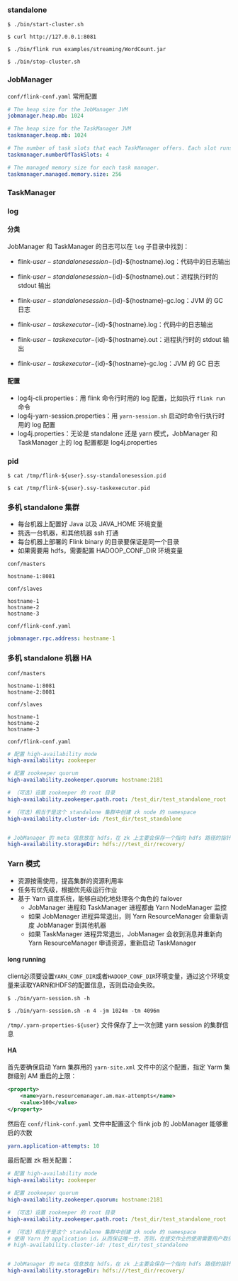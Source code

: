 ### standalone

    $ ./bin/start-cluster.sh

    $ curl http://127.0.0.1:8081

    $ ./bin/flink run examples/streaming/WordCount.jar

    $ ./bin/stop-cluster.sh

### JobManager

`conf/flink-conf.yaml` 常用配置

``` yaml
# The heap size for the JobManager JVM
jobmanager.heap.mb: 1024

# The heap size for the TaskManager JVM
taskmanager.heap.mb: 1024

# The number of task slots that each TaskManager offers. Each slot runs one parallel pipeline.
taskmanager.numberOfTaskSlots: 4

# The managed memory size for each task manager.
taskmanager.managed.memory.size: 256
```

### TaskManager

### log

#### 分类

JobManager 和 TaskManager 的日志可以在 `log` 子目录中找到：

* flink-${user}-standalonesession-${id}-${hostname}.log：代码中的日志输出
* flink-${user}-standalonesession-${id}-${hostname}.out：进程执行时的 stdout 输出
* flink-${user}-standalonesession-${id}-${hostname}-gc.log：JVM 的 GC 日志

* flink-${user}-taskexecutor-${id}-${hostname}.log：代码中的日志输出
* flink-${user}-taskexecutor-${id}-${hostname}.out：进程执行时的 stdout 输出
* flink-${user}-taskexecutor-${id}-${hostname}-gc.log：JVM 的 GC 日志

#### 配置

* log4j-cli.properties：用 flink 命令行时用的 log 配置，比如执行 `flink run` 命令
* log4j-yarn-session.properties：用 `yarn-session.sh` 启动时命令行执行时用的 log 配置
* log4j.properties：无论是 standalone 还是 yarn 模式，JobManager 和 TaskManager 上的 log 配置都是 log4j.properties


### pid

    $ cat /tmp/flink-${user}.ssy-standalonesession.pid

    $ cat /tmp/flink-${user}.ssy-taskexecutor.pid

### 多机 standalone 集群

* 每台机器上配置好 Java 以及 JAVA_HOME 环境变量
* 挑选一台机器，和其他机器 ssh 打通
* 每台机器上部署的 Flink binary 的目录要保证是同一个目录
* 如果需要用 hdfs，需要配置 HADOOP_CONF_DIR 环境变量

`conf/masters`

    hostname-1:8081


`conf/slaves`

    hostname-1
    hostname-2
    hostname-3

`conf/flink-conf.yaml`

``` yaml
jobmanager.rpc.address: hostname-1
```

### 多机 standalone 机器 HA

`conf/masters`

    hostname-1:8081
    hostname-2:8081


`conf/slaves`

    hostname-1
    hostname-2
    hostname-3


`conf/flink-conf.yaml`

``` yaml
# 配置 high-availability mode
high-availability: zookeeper

# 配置 zookeeper quorum
high-availability.zookeeper.quorum: hostname:2181

# （可选）设置 zookeeper 的 root 目录
high-availability.zookeeper.path.root: /test_dir/test_standalone_root

# （可选）相当于是这个 standalone 集群中创建 zk node 的 namespace
high-availability.cluster-id: /test_dir/test_standalone


# JobManager 的 meta 信息放在 hdfs，在 zk 上主要会保存一个指向 hdfs 路径的指针
high-availability.storageDir: hdfs:///test_dir/recovery/
```

### Yarn 模式

* 资源按需使用，提高集群的资源利用率
* 任务有优先级，根据优先级运行作业
* 基于 Yarn 调度系统，能够自动化地处理各个角色的 failover
    * JobManager 进程和 TaskManager 进程都由 Yarn NodeManager 监控
    * 如果 JobManager 进程异常退出，则 Yarn ResourceManager 会重新调度 JobManager 到其他机器
    * 如果 TaskManager 进程异常退出，JobManager 会收到消息并重新向 Yarn ResourceManager 申请资源，重新启动 TaskManager

#### long running

client必须要设置`YARN_CONF_DIR`或者`HADOOP_CONF_DIR`环境变量，通过这个环境变量来读取YARN和HDFS的配置信息，否则启动会失败。

    $ ./bin/yarn-session.sh -h

    $ ./bin/yarn-session.sh -n 4 -jm 1024m -tm 4096m


`/tmp/.yarn-properties-${user}` 文件保存了上一次创建 yarn session 的集群信息

#### HA

首先要确保启动 Yarn 集群用的 `yarn-site.xml` 文件中的这个配置，指定 Yarm 集群级别 AM 重启的上限：

``` xml
<property>
    <name>yarn.resourcemanager.am.max-attempts</name>
    <value>100</value>
</property>
```

然后在 `conf/flink-conf.yaml` 文件中配置这个 flink job 的 JobManager 能够重启的次数

``` yaml
yarn.application-attempts: 10
```

最后配置 zk 相关配置：

``` yaml
# 配置 high-availability mode
high-availability: zookeeper

# 配置 zookeeper quorum
high-availability.zookeeper.quorum: hostname:2181

# （可选）设置 zookeeper 的 root 目录
high-availability.zookeeper.path.root: /test_dir/test_standalone_root

# （可选）相当于是这个 standalone 集群中创建 zk node 的 namespace
# 使用 Yarn 的 application id，从而保证唯一性，否则，在提交作业的使用需要用户取保证 cluster-id 的全局唯一性
# high-availability.cluster-id: /test_dir/test_standalone


# JobManager 的 meta 信息放在 hdfs，在 zk 上主要会保存一个指向 hdfs 路径的指针
high-availability.storageDir: hdfs:///test_dir/recovery/
```
